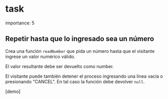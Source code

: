 # task

importance: 5

## Repetir hasta que lo ingresado sea un número

Crea una función `readNumber` que pida un número hasta que el visitante ingrese un valor numérico válido.

El valor resultante debe ser devuelto como number.

El visitante puede también detener el proceso ingresando una linea vacía o presionando "CANCEL". En tal caso la función debe devolver `null`.

\[demo\]

